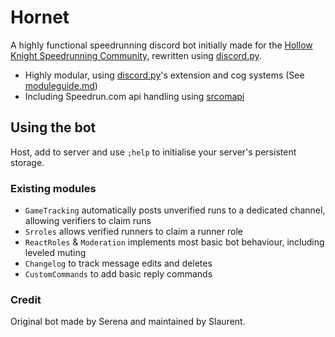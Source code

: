 # Hornet

A highly functional speedrunning discord bot initially made for the [Hollow Knight Speedrunning Community](https://discord.gg/3JtHPsBjHD), rewritten using [discord.py](https://github.com/Rapptz/discord.py).

- Highly modular, using [discord.py](https://github.com/Rapptz/discord.py)'s extension and cog systems (See [moduleguide.md](/modules/module_guide.md))
- Including Speedrun.com api handling using [srcomapi](https://github.com/blha303/srcomapi)

## Using the bot
Host, add to server and use `;help` to initialise your server's persistent storage.

### Existing modules
- `GameTracking` automatically posts unverified runs to a dedicated channel, allowing verifiers to claim runs
- `Srroles` allows verified runners to claim a runner role
- `ReactRoles` & `Moderation` implements most basic bot behaviour, including leveled muting
- `Changelog` to track message edits and deletes
- `CustomCommands` to add basic reply commands

### Credit
Original bot made by Serena and maintained by Slaurent.